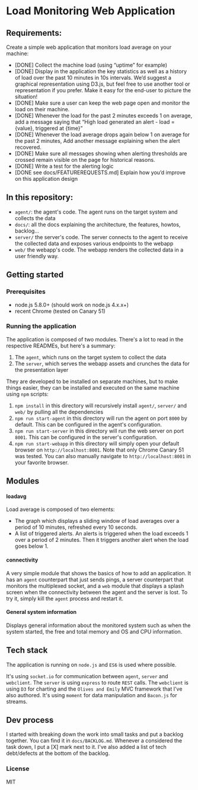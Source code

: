 # Load Monitoring Web Application

## Requirements:

Create a simple web application that monitors load average on your machine:

- [DONE] Collect the machine load (using “uptime” for example)
- [DONE] Display in the application the key statistics as well as a history of load over the past 10 minutes in 10s intervals. We’d suggest a graphical representation using D3.js, but feel free to use another tool or representation if you prefer. Make it easy for the end-user to picture the situation!
- [DONE] Make sure a user can keep the web page open and monitor the load on their machine.
- [DONE] Whenever the load for the past 2 minutes exceeds 1 on average, add a message saying that “High load generated an alert - load = {value}, triggered at {time}”
- [DONE] Whenever the load average drops again below 1 on average for the past 2 minutes, Add another message explaining when the alert recovered.
- [DONE] Make sure all messages showing when alerting thresholds are crossed remain visible on the page for historical reasons.
- [DONE] Write a test for the alerting logic
- [DONE see docs/FEATUREREQUESTS.md] Explain how you’d improve on this application design

## In this repository:

- `agent/`: the agent's code. The agent runs on the target system and collects the data
- `docs/`: all the docs explaining the architecture, the features, howtos, backlog...
- `server/` the server's code. The server connects to the agent to receive the collected data and exposes various endpoints to the webapp
- `web/` the webapp's code. The webapp renders the collected data in a user friendly way.

## Getting started

### Prerequisites

- node.js 5.8.0+ (should work on node.js 4.x.x+)
- recent Chrome (tested on Canary 51)

### Running the application

The application is composed of two modules. There's a lot to read in the respective READMEs, but here's a summary:

1. The `agent`, which runs on the target system to collect the data
2. The `server`, which serves the webapp assets and crunches the data for the presentation layer

They are developed to be installed on separate machines, but to make things easier, they can be installed and executed on the same machine using `npm` scripts:

1. `npm install` in this directory will recursively install `agent/`, `server/` and `web/` by pulling all the dependencies
2. `npm run start-agent` in this directory will run the agent on port `8000` by default. This can be configured in the agent's configuration.
3. `npm run start-server` in this directory will run the web server on port `8001`. This can be configured in the server's configuration.
4. `npm run start-webapp` in this directory will simply open your default browser on `http://localhost:8001`. Note that only Chrome Canary 51 was tested.
 You can also manually navigate to `http://localhost:8001` in your favorite browser.

## Modules

#### loadavg

Load average is composed of two elements:
 - The graph which displays a sliding window of load averages over a period of 10 minutes, refreshed every 10 seconds.
 - A list of triggered alerts. An alerts is triggered when the load exceeds 1 over a period of 2 minutes. Then it triggers another alert when the load goes below 1.

#### connectivity

A very simple module that shows the basics of how to add an application. It has an `agent` counterpart that just sends pings,
a server counterpart that monitors the multiplexed socket, and a `web` module that displays a splash screen when the connectivity
between the agent and the server is lost. To try it, simply kill the `agent` process and restart it.

#### General system information

Displays general information about the monitored system such as when the system started, the free and total memory and OS and CPU information.

## Tech stack

The application is running on `node.js` and `ES6` is used where possible.

It's using `socket.io` for communication between `agent`, `server` and `webclient`.
The `server` is using `express` to route `REST` calls.
The `webclient` is using `D3` for charting and the `Olives and Emily` MVC framework that I've also authored.
It's using `moment` for data manipulation and `Bacon.js` for streams.

## Dev process

I started with breaking down the work into small tasks and put a backlog together. You can find it in `docs/BACKLOG.md`.
Whenever a considered the task down, I put a [X] mark next to it. I've also added a list of tech debt/defects at the bottom of the backlog.

### License

MIT